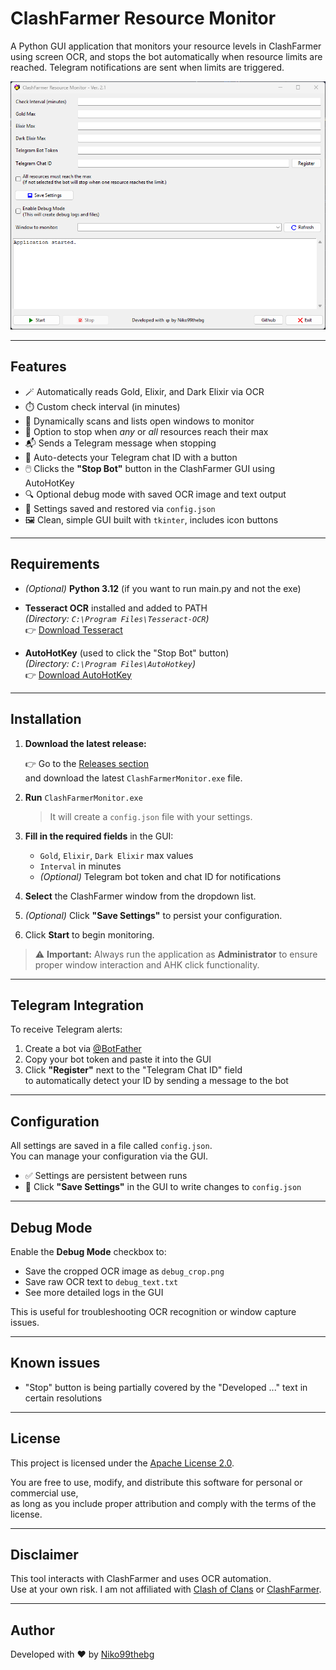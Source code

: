 # ClashFarmer Resource Monitor

A Python GUI application that monitors your resource levels in ClashFarmer using screen OCR, and stops the bot automatically when resource limits are reached. Telegram notifications are sent when limits are triggered.

![screenshot](preview.png) <!-- Optional: add screenshot image -->

---

## Features

- 🪄 Automatically reads Gold, Elixir, and Dark Elixir via OCR
- ⏱️ Custom check interval (in minutes)
- 🔄 Dynamically scans and lists open windows to monitor
- 🛑 Option to stop when *any* or *all* resources reach their max
- 📬 Sends a Telegram message when stopping
- 🤖 Auto-detects your Telegram chat ID with a button
- 🖱️ Clicks the **"Stop Bot"** button in the ClashFarmer GUI using AutoHotKey
- 🔍 Optional debug mode with saved OCR image and text output
- 💾 Settings saved and restored via `config.json`
- 🖼️ Clean, simple GUI built with `tkinter`, includes icon buttons

---

## Requirements

- *(Optional)* **Python 3.12** (if you want to run main.py and not the exe)
- **Tesseract OCR** installed and added to PATH  
  _(Directory: `C:\Program Files\Tesseract-OCR`)_  
  👉 [Download Tesseract](https://github.com/tesseract-ocr/tesseract)

- **AutoHotKey** (used to click the "Stop Bot" button)  
  _(Directory: `C:\Program Files\AutoHotkey`)_  
  👉 [Download AutoHotKey](https://www.autohotkey.com/)

---

## Installation

1. **Download the latest release:**

   👉 Go to the [Releases section](https://github.com/Niko99thebg/public_clashfarmer_resourcemonitor/releases)  
   and download the latest `ClashFarmerMonitor.exe` file.

2. **Run** `ClashFarmerMonitor.exe`  
   > It will create a `config.json` file with your settings.

3. **Fill in the required fields** in the GUI:  
   - `Gold`, `Elixir`, `Dark Elixir` max values  
   - `Interval` in minutes  
   - *(Optional)* Telegram bot token and chat ID for notifications

4. **Select** the ClashFarmer window from the dropdown list.

5. *(Optional)* Click **"Save Settings"** to persist your configuration.

6. Click **Start** to begin monitoring.

> ⚠️ **Important:** Always run the application as **Administrator** to ensure proper window interaction and AHK click functionality.

---

## Telegram Integration

To receive Telegram alerts:

1. Create a bot via [@BotFather](https://t.me/BotFather)
2. Copy your bot token and paste it into the GUI
3. Click **"Register"** next to the "Telegram Chat ID" field  
   to automatically detect your ID by sending a message to the bot

---

## Configuration

All settings are saved in a file called `config.json`.  
You can manage your configuration via the GUI.

- ✅ Settings are persistent between runs
- 💾 Click **"Save Settings"** in the GUI to write changes to `config.json`

---

## Debug Mode

Enable the **Debug Mode** checkbox to:

- Save the cropped OCR image as `debug_crop.png`
- Save raw OCR text to `debug_text.txt`
- See more detailed logs in the GUI

This is useful for troubleshooting OCR recognition or window capture issues.

---
## Known issues
- "Stop" button is being partially covered by the "Developed ..." text in certain resolutions
---

## License

This project is licensed under the [Apache License 2.0](https://www.apache.org/licenses/LICENSE-2.0).

You are free to use, modify, and distribute this software for personal or commercial use,  
as long as you include proper attribution and comply with the terms of the license.

---

## Disclaimer

This tool interacts with ClashFarmer and uses OCR automation.  
Use at your own risk. I am not affiliated with [Clash of Clans](https://supercell.com/en/games/clashofclans/) or [ClashFarmer](https://www.clashfarmer.com).

---

## Author

Developed with ❤️ by [Niko99thebg](https://github.com/Niko99thebg)
